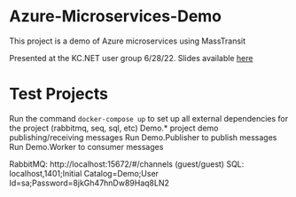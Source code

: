 # Azure-Microservices-Demo

This project is a demo of Azure microservices using MassTransit

Presented at the KC.NET user group 6/28/22.
Slides available [here](https://docs.google.com/presentation/d/1j2pPF2XB-y4yVnTYnjJ9_hgerIwiRz9KW-VtQNFNRkU/edit?usp=sharing) 

# Test Projects

Run the command `docker-compose up` to set up all external dependencies for the project (rabbitmq, seq, sql, etc)
Demo.* project demo publishing/receiving messages
Run Demo.Publisher to publish messages
Run Demo.Worker to consumer messages

RabbitMQ: http://localhost:15672/#/channels (guest/guest)
SQL: localhost,1401;Initial Catalog=Demo;User Id=sa;Password=8jkGh47hnDw89Haq8LN2